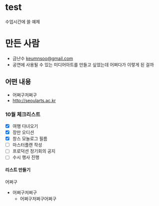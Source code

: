 # test
수업시간에 쓸 예제

# 만든 사람
* 금난수 <keumnsoo@gmail.com>
* 공연에 사용될 수 있는 미디어아트를 만들고 싶었는데 어쩌다가 이렇게 된 걸까

## 어떤 내용
* 어쩌구저쩌구
* http://seoularts.ac.kr

### 10월 체크리스트
- [x] 여행 다녀오기
- [x] 장만 오디션
- [x] 창스 모놀로그 필름
- [ ]  마스터플랜 작성
- [ ]  프로덕션 정기회의 공지
- [ ]  수시 행사 진행

#### 리스트 만들기
어쩌구
  - 어쩌구저쩌구
    - 어쩌구저쩌구어쩌구
